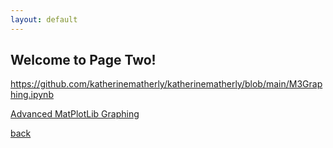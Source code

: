 ```yaml
---
layout: default
---
```


## Welcome to Page Two!

https://github.com/katherinematherly/katherinematherly/blob/main/M3Graphing.ipynb

[Advanced MatPlotLib Graphing](./M3Graphing.ipynb)

[back](./)
